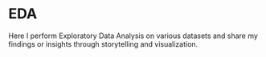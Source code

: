 # EDA
Here I perform Exploratory Data Analysis on various datasets and share my findings or insights through storytelling and visualization.
